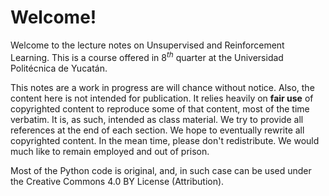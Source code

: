 # Welcome!

Welcome to the lecture notes on Unsupervised and Reinforcement Learning. This is a course offered in 8$^{th}$ quarter at the Universidad Politécnica de Yucatán.

This notes are a work in progress are will chance without notice. Also, the content here is not intended for publication. It relies heavily on **fair use** of copyrighted content to reproduce some of that content, most of the time verbatim. It is, as such, intended as class material. We try to provide all references at the end of each section. We hope to eventually rewrite all copyrighted content. In the mean time, please don\'t redistribute. We would much like to remain employed and out of prison.

Most of the Python code is original, and, in such case can be used under the Creative Commons 4.0 BY License (Attribution).
